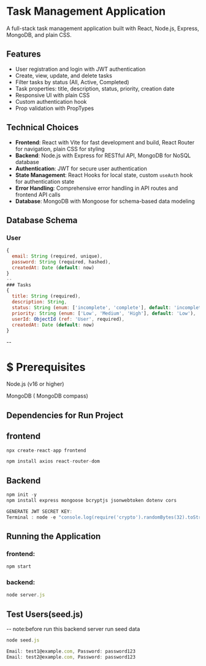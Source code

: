 # Task Management Application

A full-stack task management application built with React, Node.js, Express, MongoDB, and plain CSS.

## Features
- User registration and login with JWT authentication
- Create, view, update, and delete tasks
- Filter tasks by status (All, Active, Completed)
- Task properties: title, description, status, priority, creation date
- Responsive UI with plain CSS
- Custom authentication hook
- Prop validation with PropTypes

## Technical Choices
- **Frontend**: React with Vite for fast development and build, React Router for navigation, plain CSS for styling
- **Backend**: Node.js with Express for RESTful API, MongoDB for NoSQL database
- **Authentication**: JWT for secure user authentication
- **State Management**: React Hooks for local state, custom `useAuth` hook for authentication state
- **Error Handling**: Comprehensive error handling in API routes and frontend API calls
- **Database**: MongoDB with Mongoose for schema-based data modeling

## Database Schema
### User
```javascript
{
  email: String (required, unique),
  password: String (required, hashed),
  createdAt: Date (default: now)
}
--
### Tasks
{
  title: String (required),
  description: String,
  status: String (enum: ['incomplete', 'complete'], default: 'incomplete'),
  priority: String (enum: ['Low', 'Medium', 'High'], default: 'Low'),
  userId: ObjectId (ref: 'User', required),
  createdAt: Date (default: now)
}
```
--
# $ Prerequisites
Node.js (v16 or higher)

MongoDB ( MongoDB compass)

## Dependencies for Run Project
## frontend
```javascript
npx create-react-app frontend

npm install axios react-router-dom
```
## Backend
```javascript
npm init -y
npm install express mongoose bcryptjs jsonwebtoken dotenv cors

GENERATE JWT SECRET KEY:
Terminal : node -e "console.log(require('crypto').randomBytes(32).toString('hex'))"**
```
## Running the Application
### frontend:
```javascript
npm start
```
### backend: 
```javascript
node server.js
```
## Test Users(seed.js)
--
note:before run this backend server run seed data
```javascript
node seed.js
```

```javascript
Email: test1@example.com, Password: password123
Email: test2@example.com, Password: password123
```



